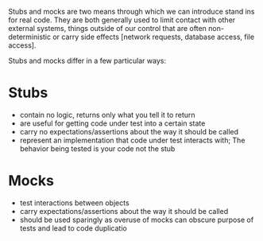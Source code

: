 Stubs and mocks are two means through which we can introduce stand ins for real code.
They are both generally used to limit contact with other external systems, things outside of our control that are often non-deterministic or carry side effects [network requests, database access, file access].

Stubs and mocks differ in a few particular ways:

# Stubs
* contain no logic, returns only what you tell it to return
* are useful for getting code under test into a certain state
* carry no expectations/assertions about the way it should be called
* represent an implementation that code under test interacts with; The behavior being tested is your code not the stub

# Mocks
* test interactions between objects
* carry expectations/assertions about the way it should be called
* should be used sparingly as overuse of mocks can obscure purpose of tests and lead to code duplicatio 

